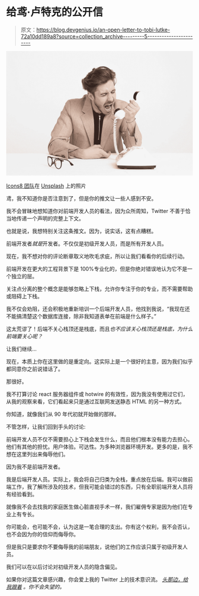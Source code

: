 # 给鸢·卢特克的公开信

> 原文：<https://blog.devgenius.io/an-open-letter-to-tobi-lutke-72a10dd189a8?source=collection_archive---------5----------------------->

![](img/0d99268b056c452858418394b55628de.png)

[Icons8 团队](https://unsplash.com/@icons8?utm_source=medium&utm_medium=referral)在 [Unsplash](https://unsplash.com?utm_source=medium&utm_medium=referral) 上的照片

鸢，我不知道你是否注意到了，但是你的推文让一些人感到不安。

我不会冒昧地想知道你对前端开发人员的看法，因为众所周知，Twitter 不善于恰当地传递一个声明的完整上下文。

也就是说，我想特别关注这条推文。因为，说实话，这有点糟糕。

前端开发者*就是*开发者。不仅仅是初级开发人员，而是所有开发人员。

现在，我不想对你的评论断章取义地吹毛求疵，所以让我们看看你的后续行动。

前端开发在更大的工程背景下是 100%专业化的，但是你绝对错误地认为它不是一个独立的层。

关注点分离的整个概念是能够忽略上下栈，允许你专注于你的专业，而不需要帮助或阻碍上下栈。

我不仅会劝阻，还会积极地重新培训一个后端开发人员，他找到我说，“我现在还不能搞清楚这个数据库连接，除非我知道表单在前端是什么样子。”

这太荒谬了！后端不关心栈顶还是栈底，而且*也不应该关心栈顶还是栈底，为什么前端要关心呢？*

让我们继续…

现在，本质上你在这里做的是重定向。这实际上是一个很好的主意，因为我们似乎都同意你之前说错话了。

那很好。

我不打算讨论 react 服务器组件或 hotwire 的有效性，因为我没有使用过它们，从我的观察来看，它们看起来只是通过互联网发送静态 HTML 的另一种方式。

你知道，就像我们从 90 年代初就开始做的那样。

不管怎样，让我们回到手头的讨论:

前端开发人员不仅不需要担心上下栈会发生什么，而且他们根本没有能力去担心。他们有其他的担忧。用户体验。可达性。为多种浏览器环境开发。更多的是，我不想在这里列出来侮辱他们。

因为我不是前端开发者。

我是后端开发人员。实际上，我会将自己归类为全栈，重点放在后端。我可以做前端工作，我了解所涉及的技术，但我可能会错过的东西，只有全职前端开发人员将有经验看到。

就像我不会去找我的家庭医生做心脏直视手术一样，我们雇佣专家是因为他们在专业上有专长。

你可能会，也可能不会，认为这是一笔合理的支出。你有这个权利，我不会否认，也不会因为你的信仰而侮辱你。

但是我只是要求你不要侮辱我的前端朋友，说他们的工作应该只属于初级开发人员。

我们可以在以后讨论对初级开发人员的隐含偏见。

如果你对这篇文章感兴趣，你会爱上我的 Twitter 上的技术意识流。 [*头那边，给我跟着*](https://twitter.com/n00bJackleCity) *。你不会失望的。*
